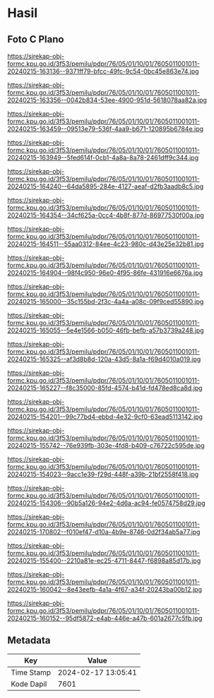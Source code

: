 # Hasil

## Foto C Plano

https://sirekap-obj-formc.kpu.go.id/3f53/pemilu/pdpr/76/05/01/10/01/7605011001011-20240215-163136--9371ff79-bfcc-49fc-9c54-0bc45e863e74.jpg

https://sirekap-obj-formc.kpu.go.id/3f53/pemilu/pdpr/76/05/01/10/01/7605011001011-20240215-163356--0042b834-53ee-4900-951d-5618078aa82a.jpg

https://sirekap-obj-formc.kpu.go.id/3f53/pemilu/pdpr/76/05/01/10/01/7605011001011-20240215-163459--09513e79-536f-4aa9-b671-120895b6784e.jpg

https://sirekap-obj-formc.kpu.go.id/3f53/pemilu/pdpr/76/05/01/10/01/7605011001011-20240215-163949--5fed614f-0cb1-4a8a-8a78-2461dff9c344.jpg

https://sirekap-obj-formc.kpu.go.id/3f53/pemilu/pdpr/76/05/01/10/01/7605011001011-20240215-164240--64da5895-284e-4127-aeaf-d2fb3aadb8c5.jpg

https://sirekap-obj-formc.kpu.go.id/3f53/pemilu/pdpr/76/05/01/10/01/7605011001011-20240215-164354--34cf625a-0cc4-4b8f-877d-86977530f00a.jpg

https://sirekap-obj-formc.kpu.go.id/3f53/pemilu/pdpr/76/05/01/10/01/7605011001011-20240215-164511--55aa0312-84ee-4c23-980c-d43e25e32b81.jpg

https://sirekap-obj-formc.kpu.go.id/3f53/pemilu/pdpr/76/05/01/10/01/7605011001011-20240215-164904--98f4c950-96e0-4f95-86fe-431916e6676a.jpg

https://sirekap-obj-formc.kpu.go.id/3f53/pemilu/pdpr/76/05/01/10/01/7605011001011-20240215-165000--35c155bd-2f3c-4a4a-a08c-09f9ced55890.jpg

https://sirekap-obj-formc.kpu.go.id/3f53/pemilu/pdpr/76/05/01/10/01/7605011001011-20240215-165055--5e4e1566-b050-46fb-befb-a57b3739a248.jpg

https://sirekap-obj-formc.kpu.go.id/3f53/pemilu/pdpr/76/05/01/10/01/7605011001011-20240215-165325--af3d8b8d-120a-43d5-8a1a-f69d4010a019.jpg

https://sirekap-obj-formc.kpu.go.id/3f53/pemilu/pdpr/76/05/01/10/01/7605011001011-20240215-165227--f8c35000-85fd-4574-b41d-fd478ed8ca8d.jpg

https://sirekap-obj-formc.kpu.go.id/3f53/pemilu/pdpr/76/05/01/10/01/7605011001011-20240215-154201--99c77bd4-ebbd-4e32-9cf0-63ead5113142.jpg

https://sirekap-obj-formc.kpu.go.id/3f53/pemilu/pdpr/76/05/01/10/01/7605011001011-20240215-155742--76e939fb-303e-4fd8-b409-c76722c595de.jpg

https://sirekap-obj-formc.kpu.go.id/3f53/pemilu/pdpr/76/05/01/10/01/7605011001011-20240215-154023--9acc1e39-f29d-448f-a39b-21bf2558f418.jpg

https://sirekap-obj-formc.kpu.go.id/3f53/pemilu/pdpr/76/05/01/10/01/7605011001011-20240215-154306--90b5a126-94e2-4d6a-ac94-fe0574758d29.jpg

https://sirekap-obj-formc.kpu.go.id/3f53/pemilu/pdpr/76/05/01/10/01/7605011001011-20240215-170802--f010ef47-d10a-4b9e-8746-0d2f34ab5a77.jpg

https://sirekap-obj-formc.kpu.go.id/3f53/pemilu/pdpr/76/05/01/10/01/7605011001011-20240215-155400--2210a81e-ec25-4711-8447-f6898a85d17b.jpg

https://sirekap-obj-formc.kpu.go.id/3f53/pemilu/pdpr/76/05/01/10/01/7605011001011-20240215-160042--8e43eefb-4a1a-4f67-a34f-20243ba00b12.jpg

https://sirekap-obj-formc.kpu.go.id/3f53/pemilu/pdpr/76/05/01/10/01/7605011001011-20240215-160152--95df5872-e4ab-446e-a47b-601a2677c5fb.jpg


## Metadata

| Key        | Value               |
| ---------- | ------------------- |
| Time Stamp | 2024-02-17 13:05:41 |
| Kode Dapil | 7601                |



